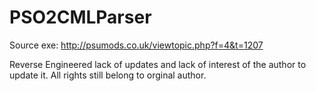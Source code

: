 # PSO2CMLParser

Source exe: http://psumods.co.uk/viewtopic.php?f=4&t=1207

Reverse Engineered lack of updates and lack of interest of the author to update it.
All rights still belong to orginal author.
